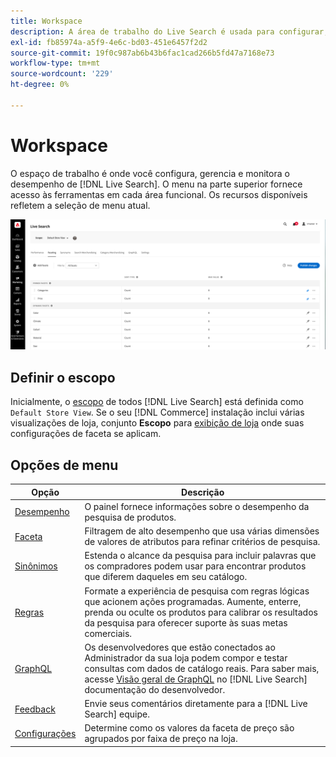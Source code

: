 ```yaml
---
title: Workspace
description: A área de trabalho do Live Search é usada para configurar, gerenciar e monitorar o desempenho da pesquisa.
exl-id: fb85974a-a5f9-4e6c-bd03-451e6457f2d2
source-git-commit: 19f0c987ab6b43b6fac1cad266b5fd47a7168e73
workflow-type: tm+mt
source-wordcount: '229'
ht-degree: 0%

---
```


# Workspace

O espaço de trabalho é onde você configura, gerencia e monitora o desempenho de [!DNL Live Search]. O menu na parte superior fornece acesso às ferramentas em cada área funcional.  Os recursos disponíveis refletem a seleção de menu atual.

![Espaço de trabalho Facting](assets/faceting-workspace.png)

## Definir o escopo

Inicialmente, o [escopo](https://docs.magento.com/user-guide/configuration/scope.html) de todos [!DNL Live Search] está definida como `Default Store View`. Se o seu [!DNL Commerce] instalação inclui várias visualizações de loja, conjunto **Escopo** para [exibição de loja](https://docs.magento.com/user-guide/stores/websites-stores-views.html) onde suas configurações de faceta se aplicam.

## Opções de menu

| Opção | Descrição |
|--- |--- |
| [Desempenho](performance.md) | O painel fornece informações sobre o desempenho da pesquisa de produtos. |
| [Faceta](facets.md) | Filtragem de alto desempenho que usa várias dimensões de valores de atributos para refinar critérios de pesquisa. |
| [Sinônimos](synonyms.md) | Estenda o alcance da pesquisa para incluir palavras que os compradores podem usar para encontrar produtos que diferem daqueles em seu catálogo. |
| [Regras](rules.md) | Formate a experiência de pesquisa com regras lógicas que acionem ações programadas. Aumente, enterre, prenda ou oculte os produtos para calibrar os resultados da pesquisa para oferecer suporte às suas metas comerciais. |
| [GraphQL](https://devdocs.magento.com/live-search/graphql-support.html) | Os desenvolvedores que estão conectados ao Administrador da sua loja podem compor e testar consultas com dados de catálogo reais. Para saber mais, acesse [Visão geral de GraphQL](https://devdocs.magento.com/guides/v2.4/graphql/index.html) no [!DNL Live Search] documentação do desenvolvedor. |
| [Feedback](feedback.md) | Envie seus comentários diretamente para a [!DNL Live Search] equipe. |
| [Configurações](settings.md) | Determine como os valores da faceta de preço são agrupados por faixa de preço na loja. |
